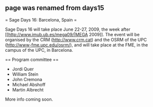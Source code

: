 ## page was renamed from days15
= Sage Days 16: Barcelona, Spain =

Sage Days 16 will take place June 22-27, 2009, the week after [[http://www.imub.ub.es/mega09/|MEGA 2009]]. The event will be organised by the CRM (http://www.crm.cat) and the OSRM of the UPC (http://www-fme.upc.edu/osrm/), and will take place at the FME, in the campus of the UPC, in Barcelona.

== Program committee ==

 * Jordi Quer
 * William Stein
 * John Cremona
 * Michael Abshoff
 * Martin Albrecht

More info coming soon.
